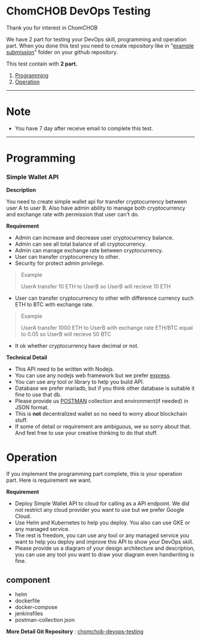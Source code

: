 # ChomCHOB DevOps Testing

Thank you for interest in ChomCHOB

We have 2 part for testing your DevOps skill, programming and operation part. When you done this test you need to create repository like in "[example submission](example%20submission)" folder on your github repository.

This test contain with __2 part.__

1. [Programming](#programming)
2. [Operation](#operation)

---

# Note
- You have 7 day after receive email to complete this test.

---

# Programming

  ### Simple Wallet API

  **Description**
  
  You need to create simple wallet api for transfer cryptocurrency between user A to user B. Also have admin ability to manage both cryptocurrency and exchange rate with permission that user can't do.

  **Requirement**

  - Admin can increase and decrease user cryptocurrency balance.
  - Admin can see all total balance of all cryptocurrency.
  - Admin can manage exchange rate between cryptocurrency.
  - User can transfer cryptocurrency to other.
  - Security for protect admin privilege.
  > Example
  >
  > UserA transfer 10 ETH to UserB so UserB will recieve 10 ETH
  - User can transfer cryptocurrency to other with difference currency such ETH to BTC with exchange rate.
  > Example
  >
  > UserA transfer 1000 ETH to UserB with exchange rate ETH/BTC equal to 0.05 so UserB will recieve 50 BTC
  - It ok whether cryptocurrency have decimal or not.

  **Technical Detail**
  - This API need to be written with Nodejs.
  - You can use any nodejs web framework but we prefer [express](https://expressjs.com/).
  - You can use any tool or library to help you build API. 
  - Database we prefer mariadb, but if you think other database is suitable it fine to use that db.
  - Please provide us [POSTMAN](https://www.postman.com/) collection and environment(if needed) in JSON format.
  - This is **not** decentralized wallet so no need to worry about blockchain stuff.
  - If some of detail or requirement are ambiguous, we so sorry about that. And feel free to use your creative thinking to do that stuff.
  
# Operation

If you implement the programming part complete, this is your operation part. Here is requirement we want.

  **Requirement**

  - Deploy Simple Wallet API to cloud for calling as a API endpoint. We did not restrict any cloud provider you want to use but we prefer Google Cloud.
  - Use Helm and Kubernetes to help you deploy. You also can use GKE or any managed service.
  - The rest is freedom, you can use any tool or any managed service you want to help you deploy and improve this API to show your DevOps skill.
  - Please provide us a diagram of your design architecture and description, you can use any tool you want to draw your diagram even handwriting is fine.
  
  
## component

- helm
- dockerfile
- docker-compose
- jenkinsfiles
- postman-collection json

**More Detail Git Repository** : [chomchob-devops-testing](https://github.com/toplordsaito/chomchob-devops-testing)